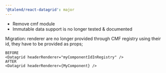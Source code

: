 ```yaml
---
'@talend/react-datagrid': major
---
```


- Remove cmf module
- Immutable data support is no longer tested & documented

Migration: renderer are no longer provided through CMF registry using their id, they have to be provided as props;
```
BEFORE
<Datagrid headerRenderer="myComponentIdInRegistry" />
AFTER
<Datagrid headerRenderer={MyComponent} />
```
